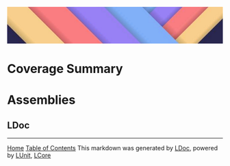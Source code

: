 ![](LDoc/Content/LDoc-banner-small.png "")
# Coverage Summary
# Assemblies
## LDoc



---
[Home](README.md) [Table of Contents](TableOfContents.md)
This markdown was generated by [LDoc](https://github.com/CodeSingularity/LDoc), powered by [LUnit](https://github.com/CodeSingularity/LUnit), [LCore](https://github.com/CodeSingularity/LCore)
